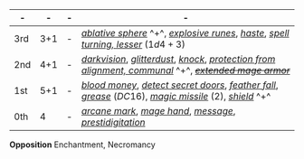 -|-|-|-
-|-|-|-
3rd | 3+1 |-| *[ablative sphere]* ^+^, *[explosive runes]*, *[haste]*, *[spell turning, lesser]* $(1d4+3)$
2nd | 4+1 |-| *[darkvision]*, *[glitterdust]*, *[knock]*, *[protection from alignment, communal]* ^+^, *~~[extended mage armor][mage armor]~~*
1st | 5+1 |-| *[blood money]*, *[detect secret doors]*, *[feather fall]*, *[grease]* $(DC 16)$, *[magic missile]* $(2)$, *[shield]* ^+^
0th |  4  |-| *[arcane mark]*, *[mage hand]*, *[message]*, *[prestidigitation]*

**Opposition** Enchantment, Necromancy

[3rd]: #
[ablative sphere]: :d20spell:ablative-sphere
[arcane sight]: :d20spell:arcane-sight
[armor lock]: :d20spell:armor-lock
[blink]: :d20spell:blink
[dispel magic]: :d20spell:dispel-magic
[explosive runes]: :d20spell:explosive-runes
[fly]: :d20spell:fly
[force punch]: :d20spell:force-punch
[haste]: :d20spell:haste
[magic circle against alignment]: :d20spell:magic-circle-against-evil
[nondetection]: :d20spell:nondetection
[phantom driver]: :d20spell:phantom-driver
[phantom steed]: :d20spell:phantom-steed
[protection from energy]: :d20spell:protection-from-energy
[resist energy, communal]: :d20spell:resist-energy
[slow]: :d20spell:slow
[spell turning, lesser]: :d20spell:spell-turning
[summon monster iii]: :d20spell:summon-monster
[tongues]: :d20spell:tongues

[2nd]: #
[arcane lock]: :d20spell:arcane-lock
[blood money]: :d20spell:blood-money
[book ward]: :d20spell:book_ward
[darkness]: :d20spell:darkness
[darkvision]: :d20spell:darkvision
[endure elements, communal]: :d20spell:endure-elements
[false life]: :d20spell:false-life
[fog cloud]: :d20spell:fog-cloud
[glitterdust]: :d20spell:glitterdust
[invisibility]: :d20spell:invisibility
[knock]: :d20spell:knock
[levitate]: :d20spell:levitate
[obscure object]: :d20spell:obscure-object
[protection from alignment, communal]: :d20spell:protection-from-evil
[resist energy]: :d20spell:resist-energy
[rope trick]: :d20spell:rope-trick
[see invisibility]: :d20spell:see-invisibility

[1st]: #
[alarm]: :d20spell:alarm
[ant haul]: :d20spell:ant-haul
[crafter's fortune]: :d20spell:crafter-s-fortune
[detect secret doors]: :d20spell:detect-secret-doors
[endure elements]: :d20spell:endure-elements
[erase]: :d20spell:erase
[expeditious retreat]: :d20spell:expeditious-retreat
[feather fall]: :d20spell:feather-fall
[grease]: :d20spell:grease
[hold portal]: :d20spell:hold-portal
[identify]: :d20spell:identify
[mage armor]: :d20spell:mage-armor
[magic aura]: :d20spell:magic-aura
[magic missile]: :d20spell:magic-missile
[protection from alignment]: :d20spell:protection-from-evil
[shield]: :d20spell:shield

[0th]: #
[acid splash]: :d20spell:acid-splash
[arcane mark]: :d20spell:arcane-mark
[dancing lights]: :d20spell:dancing-lights
[detect magic]: :d20spell:detect-magic
[detect poison]: :d20spell:detect-poison
[flare]: :d20spell:flare
[ghost sound]: :d20spell:ghost-sound
[haunted fey aspect]: :d20spell:haunted-fey-aspect
[light]: :d20spell:light
[mage hand]: :d20spell:mage-hand
[mending]: :d20spell:mending
[message]: :d20spell:message
[open/close]: :d20spell:open/close
[prestidigitation]: :d20spell:prestidigitation
[ray of frost]: :d20spell:ray-of-frost
[read magic]: :d20spell:read-magic
[resistance]: :d20spell:resistance
[spark]: :d20spell:spark
